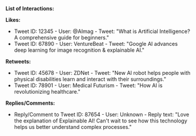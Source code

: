**List of Interactions:**

**Likes:**

- Tweet ID: 12345 - User: @AImag - Tweet: "What is Artificial Intelligence? A comprehensive guide for beginners."
- Tweet ID: 67890 - User: VentureBeat - Tweet: "Google AI advances deep learning for image recognition & explainable AI."

**Retweets:**

- Tweet ID: 45678 - User: ZDNet - Tweet: "New AI robot helps people with physical disabilities learn and interact with their surroundings."
- Tweet ID: 78901 - User: Medical Futurism - Tweet: "How AI is revolutionizing healthcare."

**Replies/Comments:**

- Reply/Comment to Tweet ID: 87654 - User: Unknown - Reply text: "Love the explanation of Explainable AI! Can't wait to see how this technology helps us better understand complex processes."